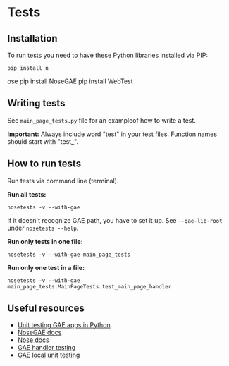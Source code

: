 # Tests

## Installation

To run tests you need to have these Python libraries installed via PIP:

    pip install n
ose
    pip install NoseGAE
    pip install WebTest

## Writing tests

See `main_page_tests.py` file for an exampleof how to write a test.

**Important:** Always include word "test" in your test files. Function names should start with "test_".

## How to run tests

Run tests via command line (terminal).

**Run all tests:**

    nosetests -v --with-gae

If it doesn't recognize GAE path, you have to set it up. See `--gae-lib-root` under `nosetests --help`.

**Run only tests in one file:**

    nosetests -v --with-gae main_page_tests

**Run only one test in a file:**

    nosetests -v --with-gae main_page_tests:MainPageTests.test_main_page_handler

## Useful resources

- [Unit testing GAE apps in Python](http://ahoj.io/unit-testing-gae-apps-in-python)
- [NoseGAE docs](http://farmdev.com/projects/nosegae/)
- [Nose docs](https://nose.readthedocs.org/en/latest/)
- [GAE handler testing](https://cloud.google.com/appengine/docs/python/tools/handlertesting)
- [GAE local unit testing](https://cloud.google.com/appengine/docs/python/tools/localunittesting)